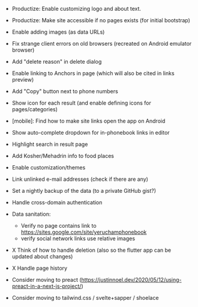 - Productize: Enable customizing logo and about text.
- Productize: Make site accessible if no pages exists (for initial bootstrap)
- Enable adding images (as data URLs)
- Fix strange client errors on old browsers (recreated on Android emulator browser)
- Add "delete reason" in delete dialog
- Enable linking to Anchors in page (which will also be cited in links preview)


- Add "Copy" button next to phone numbers
- Show icon for each result (and enable defining icons for pages/categories)
- [mobile]: Find how to make site links open the app on Android
- Show auto-complete dropdown for in-phonebook links in editor
- Highlight search in result page
- Add Kosher/Mehadrin info to food places
- Enable customization/themes
- Link unlinked e-mail addresses (check if there are any)
- Set a nightly backup of the data (to a private GitHub gist?)
- Handle cross-domain authentication
- Data sanitation:
    * Verify no page contains link to https://sites.google.com/site/yeruchamphonebook
    * verify social network links use relative images
- X Think of how to handle deletion (also so the flutter app can be updated about changes)
- X Handle page history
- Consider moving to preact (https://justinnoel.dev/2020/05/12/using-preact-in-a-next-js-project/)
- Consider moving to tailwind.css / svelte+sapper / shoelace
